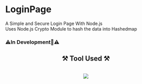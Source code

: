# LoginPage
A Simple and Secure Login Page With Node.js<br>
Uses Node.js Crypto Module to hash the data into Hashedmap


### ⚠️In Development🔧⚠️


<h2 align="center">⚒️ Tool Used ⚒️</h2>
<br/>
<div align="center">
    <img src="https://skillicons.dev/icons?i=html,css,javascript,nodejs,express" />